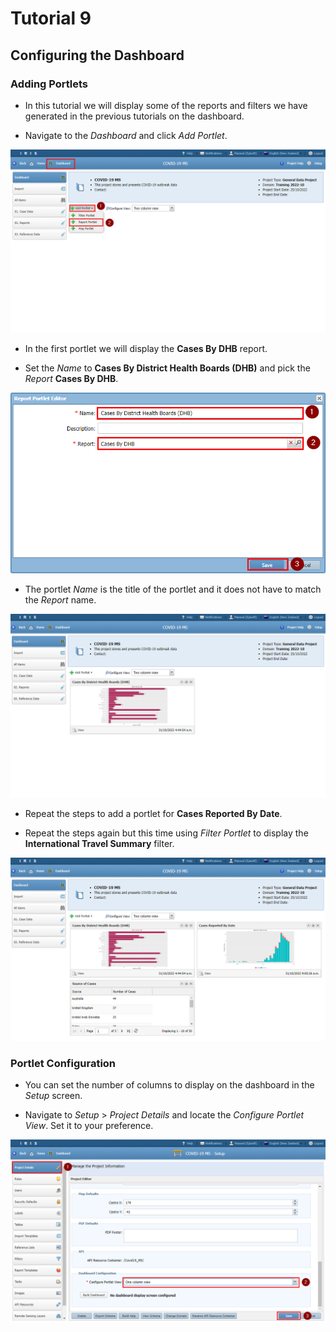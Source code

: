# Tutorial 9

## Configuring the Dashboard

### Adding Portlets

- In this tutorial we will display some of the reports and filters we have generated in the previous tutorials on the dashboard.

- Navigate to the *Dashboard* and click *Add Portlet*.

![Project Details](assets/Dashboard_Add_Portlet.png)

- In the first portlet we will display the **Cases By DHB** report.

- Set the *Name* to **Cases By District Health Boards (DHB)** and pick the *Report* **Cases By DHB**. 

![Project Details](assets/Dashboard_Add_Portlet_Case_By_DHB.png)

- The portlet *Name* is the title of the portlet and it does not have to match the *Report* name.

![Project Details](assets/Dashboard_Add_Portlet_Case_By_DHB_Dashboard.png)

- Repeat the steps to add a portlet for **Cases Reported By Date**.

- Repeat the steps again but this time using *Filter Portlet* to display the **International Travel Summary** filter. 

![Project Details](assets/Dashboard_Add_Portlet_3.png)

### Portlet Configuration

- You can set the number of columns to display on the dashboard in the *Setup* screen.

- Navigate to *Setup* > *Project Details* and locate the *Configure Portlet View*. Set it to your preference.

![Project Details](assets/Dashboard_Setup_Column_Config.png)




